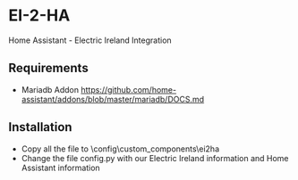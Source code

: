 # EI-2-HA
Home Assistant - Electric Ireland Integration

## Requirements
- Mariadb Addon https://github.com/home-assistant/addons/blob/master/mariadb/DOCS.md

## Installation
- Copy all the file to \config\custom_components\ei2ha
- Change the file config.py with our Electric Ireland information and Home Assistant information